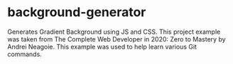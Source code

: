 # background-generator

Generates Gradient Background using JS and CSS. This project example was taken from The Complete Web Developer in 2020: Zero to Mastery by Andrei Neagoie. This example was used to help learn various Git commands.
